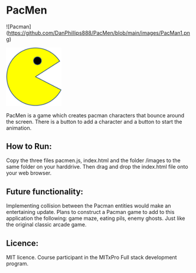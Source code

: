 # PacMen

![Pacman] (https://github.com/DanPhillips888/PacMen/blob/main/images/PacMan1.png)

<img src="./images/pacman1.png" width="150">

PacMen is a game which creates pacman characters that bounce around the screen. There is a button to add a character and a button to start the animation.

## How to Run: 
Copy the three files pacmen.js, index.html and the folder /images to the same folder on your harddrive. Then drag and drop the index.html file onto your web browser.

## Future functionality: 
Implementing collision between the Pacman entities would make an entertaining update. Plans to construct a Pacman game to add to this application the following: game maze, eating pils, enemy ghosts. Just like the original classic arcade game.

## Licence: 
MIT licence.
Course participant in the MITxPro Full stack development program.
